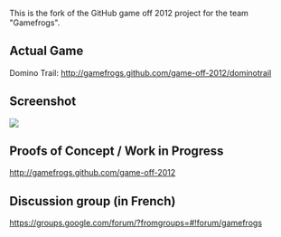 This is the fork of the GitHub game off 2012 project for the team "Gamefrogs".

## Actual Game
Domino Trail: http://gamefrogs.github.com/game-off-2012/dominotrail

## Screenshot
<img src="https://raw.github.com/gamefrogs/game-off-2012/master/ScreenShot.png" style="border:0;">

## Proofs of Concept / Work in Progress
http://gamefrogs.github.com/game-off-2012

## Discussion group (in French)
https://groups.google.com/forum/?fromgroups=#!forum/gamefrogs
